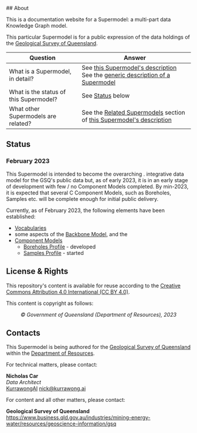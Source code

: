 <h1 style="display:none;"></h1>
## About

This is a documentation website for a Supermodel: a multi-part data Knowledge Graph model.

This particular Supermodel is for a public expression of the data holdings of the [Geological Survey of Queensland](https://www.business.qld.gov.au/industries/mining-energy-water/resources/geoscience-information/gsq).

Question      | Answer                          
----------- | ------------------------------------ 
What is a Supermodel, in detail?       | See [this Supermodel's description](supermodel.md)<br />See the [generic description of a Supermodel](https://linked.data.gov.au/def/supermodel) 
What is the status of this Supermodel? | See [Status](#status) below
What other Supermodels are related? | See the [Related Supermodels](supermodel.md#related-supermodels) section of [this Supermodel's description](supermodel.md)

## Status

### February 2023

This Supermodel is intended to become the overarching . integrative data model for the GSQ's public data but, as of early 2023, it is in an early stage of development with few / no Component Models completed. By min-2023, it is expected that several C 
Component Models, such as Boreholes, Samples etc. will be complete enough for initial public delivery.

Currently, as of February 2023, the following elements have been established:

* [Vocabularies](vocabularies.md)
* some aspects of the [Backbone Model](backbone.md), and the 
* [Component Models](components.md)
    * [Boreholes Profile](components/boreholes-profile.md) - developed
    * [Samples Profile](components/samples-profile.md) - started

## License & Rights

This repository's content is available for reuse according to the [Creative Commons Attribution 4.0 International (CC BY 4.0)](https://creativecommons.org/licenses/by/4.0/).

This content is copyright as follows:

<div style="text-align:center;"><em>&copy; Government of Queensland (Department of Resources), 2023</em></div>

## Contacts

This Supermodel is being authored for the [Geological Survey of Queensland](https://www.business.qld.gov.au/industries/mining-energy-water/resources/geoscience-information/gsq) within the [Department of Resources](https://www.resources.qld.gov.au).

For technical matters, please contact:

**Nicholas Car**  
_Data Architect_  
[KurrawongAI](https://kurrawong.ai) 
<nick@kurrawong.ai>

For content and all other matters, please contact:

**Geological Survey of Queensland**  
<https://www.business.qld.gov.au/industries/mining-energy-water/resources/geoscience-information/gsq>